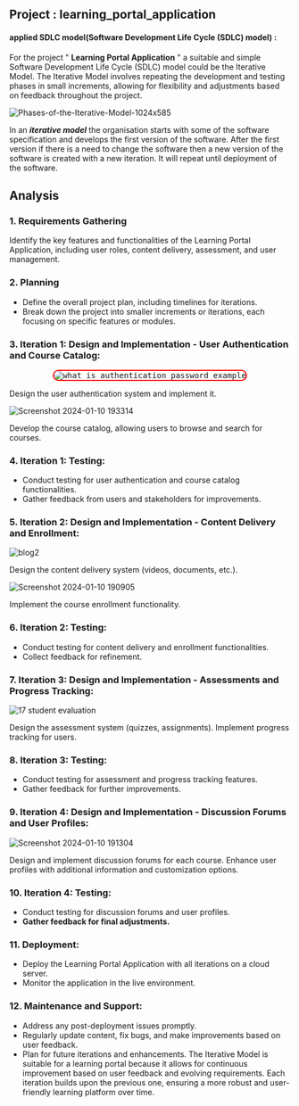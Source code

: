 ## Project : learning_portal_application

#### applied SDLC model(Software Development Life Cycle (SDLC) model) : 

For the project " **Learning Portal Application** " a suitable and simple Software Development Life Cycle (SDLC) model could be the Iterative Model. The Iterative Model involves repeating the development and testing phases in small increments, allowing for flexibility and adjustments based on feedback throughout the project.

![Phases-of-the-Iterative-Model-1024x585](https://github.com/Imran-2022/learning_portal_application/assets/91984650/8ae0fac0-6a51-457b-b6f5-cddfe260b41b)

In an ***iterative model*** the organisation starts
 with some of the software specification and develops the first version of the software. After the first version if there is a need to change the software then a new version of the software is created with a new iteration.
It will repeat until deployment of the software.

## Analysis

### 1. Requirements Gathering

Identify the key features and functionalities of the Learning Portal Application, including user roles, content delivery, assessment, and user management.

### 2. Planning

- Define the overall project plan, including timelines for iterations.
- Break down the project into smaller increments or iterations, each focusing on specific features or modules.

### 3. Iteration 1: Design and Implementation - User Authentication and Course Catalog:

<p align="center"><kbd>
  <img src="https://github.com/Imran-2022/learning_portal_application/assets/91984650/6051d025-214a-467f-acbc-67ace5491ca6" alt="what_is_authentication_password_example" style="border: 2px solid red; border-radius: 10px;">
</kbd>
</p>


Design the user authentication system and implement it.

![Screenshot 2024-01-10 193314](https://github.com/Imran-2022/learning_portal_application/assets/91984650/1c695f48-13f5-4e86-99e0-5ccfb73e909d)

Develop the course catalog, allowing users to browse and search for courses.

### 4. Iteration 1: Testing:

- Conduct testing for user authentication and course catalog functionalities.
- Gather feedback from users and stakeholders for improvements.

### 5. Iteration 2: Design and Implementation - Content Delivery and Enrollment:
![blog2](https://github.com/Imran-2022/learning_portal_application/assets/91984650/4ea26fd9-a7d7-4166-9c45-3adbfb346d86)

Design the content delivery system (videos, documents, etc.).

![Screenshot 2024-01-10 190905](https://github.com/Imran-2022/learning_portal_application/assets/91984650/e4fed99c-be19-406e-86d8-d60a22596587)

Implement the course enrollment functionality.

### 6. Iteration 2: Testing:

- Conduct testing for content delivery and enrollment functionalities.
- Collect feedback for refinement.

### 7. Iteration 3: Design and Implementation - Assessments and Progress Tracking:
![17 student evaluation](https://github.com/Imran-2022/learning_portal_application/assets/91984650/8a0b7d3f-6c87-4fe9-979c-f26fc2fc6c8b)

Design the assessment system (quizzes, assignments).
Implement progress tracking for users.

### 8. Iteration 3: Testing:

- Conduct testing for assessment and progress tracking features.
- Gather feedback for further improvements.

### 9. Iteration 4: Design and Implementation - Discussion Forums and User Profiles:
![Screenshot 2024-01-10 191304](https://github.com/Imran-2022/learning_portal_application/assets/91984650/f2e85636-3a67-47df-b8b3-055bf35a89ea)

Design and implement discussion forums for each course.
Enhance user profiles with additional information and customization options.

### 10. Iteration 4: Testing:

- Conduct testing for discussion forums and user profiles.
- **Gather feedback for final adjustments.**

### 11. Deployment:

- Deploy the Learning Portal Application with all iterations on a cloud server.
- Monitor the application in the live environment.

### 12. Maintenance and Support:

- Address any post-deployment issues promptly.
- Regularly update content, fix bugs, and make improvements based on user feedback.
- Plan for future iterations and enhancements.
The Iterative Model is suitable for a learning portal because it allows for continuous improvement based on user feedback and evolving requirements. Each iteration builds upon the previous one, ensuring a more robust and user-friendly learning platform over time.




